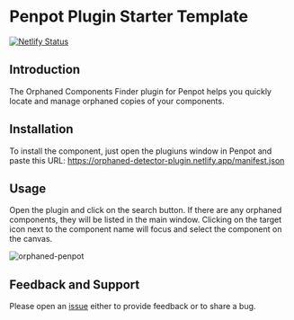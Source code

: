 # Penpot Plugin Starter Template

[![Netlify Status](https://api.netlify.com/api/v1/badges/23b92762-c867-4181-a33d-e0116e85417d/deploy-status)](https://app.netlify.com/sites/orphaned-detector-plugin/deploys)

## Introduction

The Orphaned Components Finder plugin for Penpot helps you quickly locate and manage orphaned copies of your components.

## Installation

To install the component, just open the plugiuns window in Penpot and paste this URL: https://orphaned-detector-plugin.netlify.app/manifest.json

## Usage

Open the plugin and click on the search button. If there are any orphaned components, they will be listed in the main window. Clicking on the target icon next to the component name will focus and select the component on the canvas.

![orphaned-penpot](https://github.com/user-attachments/assets/348d6577-ed07-428a-ae01-fc6c93b03635)

## Feedback and Support

Please open an [issue](https://github.com/Xaviju/penpot-orphaned-component-detector/issues) either to provide feedback or to share a bug.

